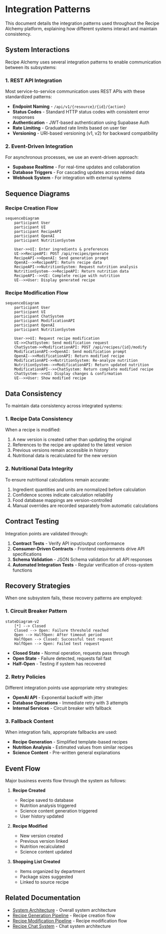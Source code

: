 
# Integration Patterns

This document details the integration patterns used throughout the Recipe Alchemy platform, explaining how different systems interact and maintain consistency.

## System Interactions

Recipe Alchemy uses several integration patterns to enable communication between its subsystems:

### 1. REST API Integration

Most service-to-service communication uses REST APIs with these standardized patterns:

- **Endpoint Naming** - `/api/v1/{resource}/{id}/{action}`
- **Status Codes** - Standard HTTP status codes with consistent error responses
- **Authentication** - JWT-based authentication using Supabase Auth
- **Rate Limiting** - Graduated rate limits based on user tier
- **Versioning** - URI-based versioning (v1, v2) for backward compatibility

### 2. Event-Driven Integration

For asynchronous processes, we use an event-driven approach:

- **Supabase Realtime** - For real-time updates and collaboration
- **Database Triggers** - For cascading updates across related data
- **Webhook System** - For integration with external systems

## Sequence Diagrams

### Recipe Creation Flow

```mermaid
sequenceDiagram
    participant User
    participant UI
    participant RecipeAPI
    participant OpenAI
    participant NutritionSystem
    
    User->>UI: Enter ingredients & preferences
    UI->>RecipeAPI: POST /api/recipes/generate
    RecipeAPI->>OpenAI: Send generation prompt
    OpenAI-->>RecipeAPI: Return recipe data
    RecipeAPI->>NutritionSystem: Request nutrition analysis
    NutritionSystem-->>RecipeAPI: Return nutrition data
    RecipeAPI-->>UI: Complete recipe with nutrition
    UI-->>User: Display generated recipe
```

### Recipe Modification Flow

```mermaid
sequenceDiagram
    participant User
    participant UI
    participant ChatSystem
    participant ModificationAPI
    participant OpenAI
    participant NutritionSystem
    
    User->>UI: Request recipe modification
    UI->>ChatSystem: Send modification request
    ChatSystem->>ModificationAPI: POST /api/recipes/{id}/modify
    ModificationAPI->>OpenAI: Send modification prompt
    OpenAI-->>ModificationAPI: Return modified recipe
    ModificationAPI->>NutritionSystem: Re-analyze nutrition
    NutritionSystem-->>ModificationAPI: Return updated nutrition
    ModificationAPI-->>ChatSystem: Return complete modified recipe
    ChatSystem-->>UI: Display changes & confirmation
    UI-->>User: Show modified recipe
```

## Data Consistency

To maintain data consistency across integrated systems:

### 1. Recipe Data Consistency

When a recipe is modified:
1. A new version is created rather than updating the original
2. References to the recipe are updated to the latest version
3. Previous versions remain accessible in history
4. Nutritional data is recalculated for the new version

### 2. Nutritional Data Integrity

To ensure nutritional calculations remain accurate:
1. Ingredient quantities and units are normalized before calculation
2. Confidence scores indicate calculation reliability
3. Food database mappings are version-controlled
4. Manual overrides are recorded separately from automatic calculations

## Contract Testing

Integration points are validated through:

1. **Contract Tests** - Verify API input/output conformance
2. **Consumer-Driven Contracts** - Frontend requirements drive API specifications
3. **Schema Validation** - JSON Schema validation for all API responses
4. **Automated Integration Tests** - Regular verification of cross-system functions

## Recovery Strategies

When one subsystem fails, these recovery patterns are employed:

### 1. Circuit Breaker Pattern

```mermaid
stateDiagram-v2
    [*] --> Closed
    Closed --> Open: Failure threshold reached
    Open --> HalfOpen: After timeout period
    HalfOpen --> Closed: Successful test request
    HalfOpen --> Open: Failed test request
```

- **Closed State** - Normal operation, requests pass through
- **Open State** - Failure detected, requests fail fast
- **Half-Open** - Testing if system has recovered

### 2. Retry Policies

Different integration points use appropriate retry strategies:

- **OpenAI API** - Exponential backoff with jitter
- **Database Operations** - Immediate retry with 3 attempts
- **Internal Services** - Circuit breaker with fallback

### 3. Fallback Content

When integration fails, appropriate fallbacks are used:

- **Recipe Generation** - Simplified template-based recipes
- **Nutrition Analysis** - Estimated values from similar recipes
- **Science Content** - Pre-written general explanations

## Event Flow

Major business events flow through the system as follows:

1. **Recipe Created**
   - Recipe saved to database
   - Nutrition analysis triggered
   - Science content generation triggered
   - User history updated
   
2. **Recipe Modified**
   - New version created
   - Previous version linked
   - Nutrition recalculated
   - Science content updated
   
3. **Shopping List Created**
   - Items organized by department
   - Package sizes suggested
   - Linked to source recipe

## Related Documentation

- [System Architecture](./system-architecture.md) - Overall system architecture
- [Recipe Generation Pipeline](../systems/recipe-generation-pipeline.md) - Recipe creation flow
- [Recipe Modification Pipeline](../systems/recipe-modification-pipeline.md) - Recipe modification flow
- [Recipe Chat System](../systems/recipe-chat-system.md) - Chat system architecture
